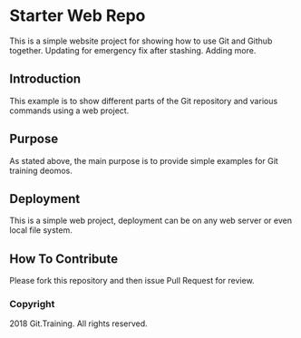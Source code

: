 # Starter Web Repo

This is a simple website project for showing how to use Git and Github together. Updating for emergency fix after stashing. Adding more.

## Introduction

This example is to show different parts of the Git repository and various commands using a web project.

## Purpose

As stated above, the main purpose is to provide simple examples for Git training deomos.

## Deployment

This is a simple web project, deployment can be on any web server or even local file system.

## How To Contribute

Please fork this repository and then issue Pull Request for review.

### Copyright

2018 Git.Training. All rights reserved.
